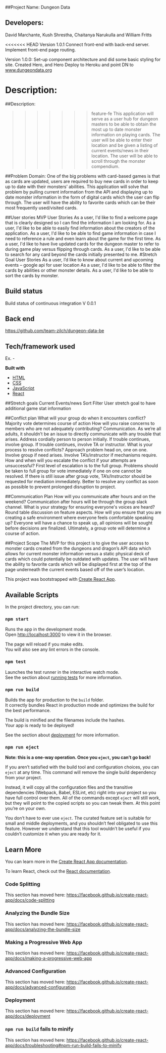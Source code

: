 
##Project Name: Dungeon Data

## Developers: 
David Marchante, 
Kush Shrestha, 
Chaitanya Narukulla and 
William Fritts

<<<<<<< HEAD
Version 1.0.1
  Connect front-end with back-end server.
  Implement front-end page routing.

Version 1.0.0:
  Set-up component architecture and did some basic styling for site.
  Created Hero, and Hero
  Deploy to Heroku and point DN to www.dungeondata.org

Description: 
=======
##Description: 
>>>>>>> feature-fe
  This application will serve as a user hub for dungeon masters to be able to obtain the most up to date monster information on playing cards. The user will be able to enter their location and be given a listing of current events/news in their location. The user will be able to scroll through the monster compendium. 

##Problem Domain:
  One of the big problems with card-based games is that as cards are updated, users are required to buy new cards in order to keep up to date with their monsters’ abilities. This application will solve that problem by pulling current information from the API and displaying up to date monster information in the form of digital cards which the user can flip through. The user will have the ability to favorite cards which can be their most frequently used/visited cards.

##User stories
  MVP User Stories
    As a user, I'd like to find a welcome page that is clearly designed so I can find the information I am looking for.
    As a user, I'd like to be able to easily find information about the creators of the application.
    As a user, I'd like to be able to find game information in case I need to reference a rule and even learn about the game for the first time.
    As a user, I'd like to have live updated cards for the dungeon master to refer to during game play versus flipping through cards.
    As a user, I'd like to be able to search for any card beyond the cards initially presented to me. 
  #Stretch Goal User Stories 
    As a user, I’d like to know about current and upcoming events – google api for user location
    As a user, I'd like to be able to filter the cards by abilities or other monster details.
    As a user, I'd like to be able to sort the cards by monster. 

## Build status
Build status of continuous integration V 0.0.1

## Back end
 https://github.com/team-zilch/dungeon-data-be

 ## Tech/framework used
Ex. -

<b>Built with</b>
- [HTML]()
- [CSS]()
- [JavaScript]()
- [React]()

##Stretch goals
  Current Events/news
  Sort
  Filter
  User stretch goal to have additional game stat information

##Conflict plan
  What will your group do when it encounters conflict?
    Majority vote determines course of action
  How will you raise concerns to members who are not adequately contributing?
    Communication. As we’re all adults, it shouldn’t be an issue to directly communicate with any trouble that arises. Address cordially person to person initially. If trouble continues, involve group. If trouble continues, involve TA or instructor. 
  What is your process to resolve conflicts?
    Approach problem head on, one on one. Involve group if need arises. Involve TA’s/instructor if mechanisms require. 
  How and when will you escalate the conflict if your attempts are unsuccessful?
    First level of escalation is to the full group. Problems should be taken to full group for vote immediately if one on one cannot be resolved. If there is still issue after group vote, TA’s/Instructor should be requested for mediation immediately. Better to resolve any conflict as soon as possible to prevent prolonged disruption to project. 

##Communication Plan
  How will you communicate after hours and on the weekend?
    Communication after hours will be through the group slack channel. 
  What is your strategy for ensuring everyone's voices are heard?
    Round table discussion on feature aspects. 
  How will you ensure that you are creating a safe environment where everyone feels comfortable speaking up?
    Everyone will have a chance to speak up, all opinions will be sought before decisions are finalized. Ultimately, a group vote will determine a course of action. 

##Project Scope
  The MVP for this project is to give the user access to monster cards created from the dungeons and dragon’s API data which allows for current monster information versus a static physical deck of cards which could potentially be outdated with updates. The user will have the ability to favorite cards which will be displayed first at the top of the page underneath the current events based off of the user’s location. 



This project was bootstrapped with [Create React App](https://github.com/facebook/create-react-app).

## Available Scripts

In the project directory, you can run:

### `npm start`

Runs the app in the development mode.<br>
Open [http://localhost:3000](http://localhost:3000) to view it in the browser.

The page will reload if you make edits.<br>
You will also see any lint errors in the console.

### `npm test`

Launches the test runner in the interactive watch mode.<br>
See the section about [running tests](https://facebook.github.io/create-react-app/docs/running-tests) for more information.

### `npm run build`

Builds the app for production to the `build` folder.<br>
It correctly bundles React in production mode and optimizes the build for the best performance.

The build is minified and the filenames include the hashes.<br>
Your app is ready to be deployed!

See the section about [deployment](https://facebook.github.io/create-react-app/docs/deployment) for more information.

### `npm run eject`

**Note: this is a one-way operation. Once you `eject`, you can’t go back!**

If you aren’t satisfied with the build tool and configuration choices, you can `eject` at any time. This command will remove the single build dependency from your project.

Instead, it will copy all the configuration files and the transitive dependencies (Webpack, Babel, ESLint, etc) right into your project so you have full control over them. All of the commands except `eject` will still work, but they will point to the copied scripts so you can tweak them. At this point you’re on your own.

You don’t have to ever use `eject`. The curated feature set is suitable for small and middle deployments, and you shouldn’t feel obligated to use this feature. However we understand that this tool wouldn’t be useful if you couldn’t customize it when you are ready for it.

## Learn More

You can learn more in the [Create React App documentation](https://facebook.github.io/create-react-app/docs/getting-started).

To learn React, check out the [React documentation](https://reactjs.org/).

### Code Splitting

This section has moved here: https://facebook.github.io/create-react-app/docs/code-splitting

### Analyzing the Bundle Size

This section has moved here: https://facebook.github.io/create-react-app/docs/analyzing-the-bundle-size

### Making a Progressive Web App

This section has moved here: https://facebook.github.io/create-react-app/docs/making-a-progressive-web-app

### Advanced Configuration

This section has moved here: https://facebook.github.io/create-react-app/docs/advanced-configuration

### Deployment

This section has moved here: https://facebook.github.io/create-react-app/docs/deployment

### `npm run build` fails to minify

This section has moved here: https://facebook.github.io/create-react-app/docs/troubleshooting#npm-run-build-fails-to-minify
